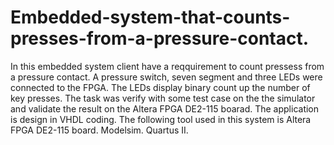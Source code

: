 # Embedded-system-that-counts-presses-from-a-pressure-contact.
In this embedded system client have a reqquirement to  count pressess from a pressure contact. A pressure switch,
seven segment and three LEDs were connected to the FPGA. The LEDs display binary
count up the number of key presses. The task was verify  with some test case on the the simulator and
validate the result on the Altera FPGA DE2-115 boarad. The application is design in VHDL coding.
The following tool used in this system is
Altera FPGA DE2-115 board.
Modelsim.
Quartus II.

